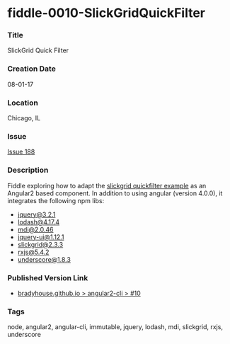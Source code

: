 fiddle-0010-SlickGridQuickFilter
======


### Title

SlickGrid Quick Filter


### Creation Date

08-01-17


### Location

Chicago, IL


### Issue

[Issue 188](https://github.com/bradyhouse/house/issues/188)


### Description

Fiddle exploring how to adapt the [slickgrid quickfilter example](http://6pac.github.io/SlickGrid/examples/example-header-row.html) 
as an Angular2 based component. In addition to using angular (version 4.0.0), it integrates the following npm libs:

* jquery@3.2.1
* lodash@4.17.4
* mdi@2.0.46
* jquery-ui@1.12.1
* slickgrid@2.3.3
* rxjs@5.4.2
* underscore@1.8.3

### Published Version Link

  * [bradyhouse.github.io > angular2-cli > #10](http://bradyhouse.github.io/angular2-cli/fiddle-0010-SlickGridQuickFilter/#)


### Tags

node, angular2, angular-cli, immutable, jquery, lodash, mdi, slickgrid, rxjs, underscore
